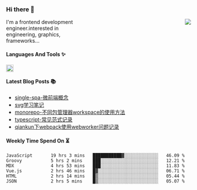 <!--
**zhaohuanyuu/zhaohuanyuu** is a ✨ _special_ ✨ repository because its `README.md` (this file) appears on your GitHub profile.
-->

### Hi there 👋

<picture>
  <source media="(prefers-color-scheme: dark)" srcset="https://github-readme-stats.vercel.app/api?username=zhaohuanyuu&count_private=true&show_icons=true&theme=city_lights&hide_title=true">
  <img align="right" src="https://github-readme-stats.vercel.app/api?username=zhaohuanyuu&count_private=true&show_icons=true&hide_title=true">
</picture>

<p align="left" style="width:40%">I'm a frontend development engineer.interested in engineering, graphics, frameworks...</p>

#### Languages And Tools ✨

<img align="left" height="20" src="https://skillicons.dev/icons?i=js,ts,nodejs,rust,react,vue,svelte,gatsby,graphql,nestjs" />

</br>

#### Latest Blog Posts 📚
<!-- BLOG-POST-LIST:START -->
- [single-spa-微前端概念](https://auu.zone/post/single-spa-note)
- [svg学习笔记](https://auu.zone/post/svg-note)
- [monorepo-不同包管理器workspace的使用方法](https://auu.zone/post/workspace)
- [typescript-常见范式记录](https://auu.zone/post/ts-pattern)
- [qiankun下webpack使用webworker问题记录](https://auu.zone/post/wp-worker)
<!-- BLOG-POST-LIST:END -->

#### Weekly Time Spend On ⏳
<!--START_SECTION:waka-->

```text
JavaScript       19 hrs 3 mins   ███████████▓░░░░░░░░░░░░░   46.09 %
Groovy           5 hrs 2 mins    ███░░░░░░░░░░░░░░░░░░░░░░   12.21 %
MDX              4 hrs 53 mins   ███░░░░░░░░░░░░░░░░░░░░░░   11.83 %
Vue.js           2 hrs 46 mins   █▓░░░░░░░░░░░░░░░░░░░░░░░   06.71 %
HTML             2 hrs 14 mins   █▒░░░░░░░░░░░░░░░░░░░░░░░   05.44 %
JSON             2 hrs 5 mins    █▒░░░░░░░░░░░░░░░░░░░░░░░   05.07 %
```

<!--END_SECTION:waka-->
